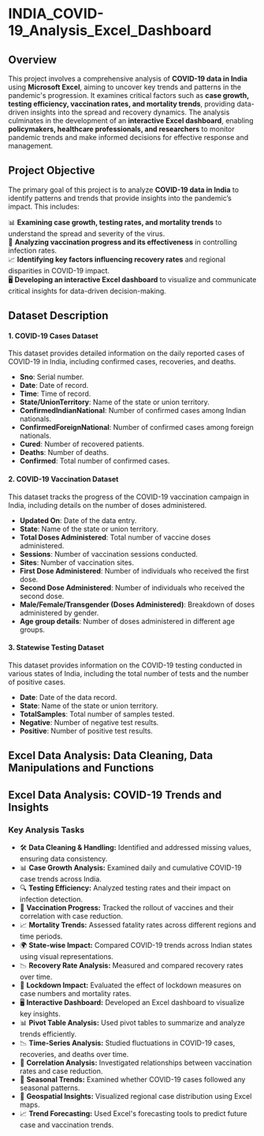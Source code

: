 # INDIA_COVID-19_Analysis_Excel_Dashboard

## Overview
This project involves a comprehensive analysis of **COVID-19 data in India** using **Microsoft Excel**, aiming to uncover key trends and patterns in the pandemic's progression. It examines critical factors such as **case growth, testing efficiency, vaccination rates, and mortality trends**, providing data-driven insights into the spread and recovery dynamics. The analysis culminates in the development of an **interactive Excel dashboard**, enabling **policymakers, healthcare professionals, and researchers** to monitor pandemic trends and make informed decisions for effective response and management.

## Project Objective

The primary goal of this project is to analyze **COVID-19 data in India** to identify patterns and trends that provide insights into the pandemic’s impact. This includes:  

📊 **Examining case growth, testing rates, and mortality trends** to understand the spread and severity of the virus.  
💉 **Analyzing vaccination progress and its effectiveness** in controlling infection rates.  
📈 **Identifying key factors influencing recovery rates** and regional disparities in COVID-19 impact.  
🖥️ **Developing an interactive Excel dashboard** to visualize and communicate critical insights for data-driven decision-making.

## Dataset Description
#### 1. COVID-19 Cases Dataset
This dataset provides detailed information on the daily reported cases of COVID-19 in India, including confirmed cases, recoveries, and deaths.
- **Sno**: Serial number.
- **Date**: Date of record.
- **Time**: Time of record.
- **State/UnionTerritory**: Name of the state or union territory.
- **ConfirmedIndianNational**: Number of confirmed cases among Indian nationals.
- **ConfirmedForeignNational**: Number of confirmed cases among foreign nationals.
- **Cured**: Number of recovered patients.
- **Deaths**: Number of deaths.
- **Confirmed**: Total number of confirmed cases.

#### 2. COVID-19 Vaccination Dataset
This dataset tracks the progress of the COVID-19 vaccination campaign in India, including details on the number of doses administered.
- **Updated On**: Date of the data entry.
- **State**: Name of the state or union territory.
- **Total Doses Administered**: Total number of vaccine doses administered.
- **Sessions**: Number of vaccination sessions conducted.
- **Sites**: Number of vaccination sites.
- **First Dose Administered**: Number of individuals who received the first dose.
- **Second Dose Administered**: Number of individuals who received the second dose.
- **Male/Female/Transgender (Doses Administered)**: Breakdown of doses administered by gender.
- **Age group details**: Number of doses administered in different age groups.
  
#### 3. Statewise Testing Dataset
This dataset provides information on the COVID-19 testing conducted in various states of India, including the total number of tests and the number of positive cases.
- **Date**: Date of the data record.
- **State**: Name of the state or union territory.
- **TotalSamples**: Total number of samples tested.
- **Negative**: Number of negative test results.
- **Positive**: Number of positive test results.

## Excel Data Analysis: Data Cleaning, Data Manipulations and Functions
## **Excel Data Analysis: COVID-19 Trends and Insights**

### **Key Analysis Tasks**

- 🛠️ **Data Cleaning & Handling:** Identified and addressed missing values, ensuring data consistency.  
- 📊 **Case Growth Analysis:** Examined daily and cumulative COVID-19 case trends across India.  
- 🔍 **Testing Efficiency:** Analyzed testing rates and their impact on infection detection.  
- 💉 **Vaccination Progress:** Tracked the rollout of vaccines and their correlation with case reduction.  
- 📈 **Mortality Trends:** Assessed fatality rates across different regions and time periods.  
- 🌍 **State-wise Impact:** Compared COVID-19 trends across Indian states using visual representations.  
- 📉 **Recovery Rate Analysis:** Measured and compared recovery rates over time.  
- 📆 **Lockdown Impact:** Evaluated the effect of lockdown measures on case numbers and mortality rates.  
- 🖥️ **Interactive Dashboard:** Developed an Excel dashboard to visualize key insights.  
- 📊 **Pivot Table Analysis:** Used pivot tables to summarize and analyze trends efficiently.  
- 📉 **Time-Series Analysis:** Studied fluctuations in COVID-19 cases, recoveries, and deaths over time.  
- 🔗 **Correlation Analysis:** Investigated relationships between vaccination rates and case reduction.  
- 📅 **Seasonal Trends:** Examined whether COVID-19 cases followed any seasonal patterns.  
- 📌 **Geospatial Insights:** Visualized regional case distribution using Excel maps.  
- 📈 **Trend Forecasting:** Used Excel's forecasting tools to predict future case and vaccination trends.

